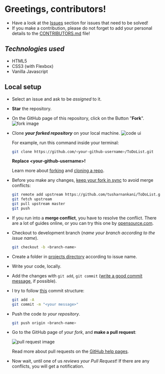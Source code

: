 # Greetings, contributors!

- Have a look at the [Issues](https://github.com/tusharnankani/ToDoList/issues) section for issues that need to be solved!
- If you make a contribution, please do not forget to add your personal details to the [CONTRIBUTORS.md](CONTRIBUTORS.md) file!

## *Technologies used*

- HTML5
- CSS3 (with Flexbox)
- Vanilla Javascript

## Local setup

- Select an issue and ask to be *assigned* to it.
- **Star** the repository.
- On the GitHub page of this repository, click on the Button "**Fork**".
   ![fork image](https://help.github.com/assets/images/help/repository/fork_button.jpg)
- Clone ***your forked repository*** on your local machine.
   ![code ui](https://docs.github.com/assets/images/help/repository/code-button.png)

    For example, run this command inside your terminal:

    ```bash
    git clone https://github.com/<your-github-username>/ToDoList.git
    ```

    **Replace \<your-github-username\>!**

    Learn more about [forking](https://help.github.com/en/github/getting-started-with-github/fork-a-repo) and [cloning a repo](https://docs.github.com/en/github/creating-cloning-and-archiving-repositories/cloning-a-repository).
- Before you make any changes, [keep your fork in sync](https://www.freecodecamp.org/news/how-to-sync-your-fork-with-the-original-git-repository/) to avoid merge conflicts:

    ```bash
    git remote add upstream https://github.com/tusharnankani/ToDoList.git
    git fetch upstream
    git pull upstream master
    git push
    ```

- If you run into a **merge conflict**, you have to resolve the conflict. There are a lot of guides online, or you can try this one by [opensource.com](https://opensource.com/article/20/4/git-merge-conflict).

- Checkout to development branch (*name your branch according to the issue name*).

    ```bash
    git checkout -b <branch-name>
    ```

- Create a folder in
  [projects directory](https://github.com/Python-World/python-mini-projects/tree/master/projects)
  according to issue name.
- Write your code, locally.
- Add the changes with `git add`, `git commit` ([write a good commit message](https://chris.beams.io/posts/git-commit/), if possible).
- I try to follow [this](https://harshkapadia2.github.io/git_basics/#_git_commit) commit structure:

    ```bash
    git add -A
    git commit -m "<your message>"
    ```

- Push the code *to your repository*.

    ```bash
    git push origin <branch-name>
    ```

- Go to the GitHub page of _your fork_, and **make a pull request**:

    ![pull request image](https://help.github.com/assets/images/help/pull_requests/choose-base-and-compare-branches.png)

    Read more about pull requests on the [GitHub help pages](https://help.github.com/en/github/collaborating-with-issues-and-pull-requests/creating-a-pull-request).
- Now wait, until one of us *reviews your Pull Request*! If there are any conflicts, you will get a notification.

